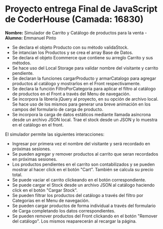# Proyecto entrega Final de JavaScript de CoderHouse (Camada: 16830)
<strong>Nombre:</strong> Simulador de Carrito y Catálogo de productos para la venta - <strong>Alumno:</strong> Emmanuel Pinto

<ul>
<li>Se declara el objeto Producto con su método validaStock.</li>
<li>Se intancian los Productos y se crea el array Base de Datos.</li>
<li>Se declara el objeto Ecommerce que contiene su arreglo Carrito y sus métodos.</li>
<li>Se hace uso del Local Storage para validar nombre del visitante y carrito pendiente.</li>
<li>Se declaran la funciones cargarProducto y armarCatalogo para agregar productos al catálogo y mostrarlos en el Front respectivamente.</li>
<li>Se declara la función FiltroPorCategoria para aplicar el filtro al catálogo de productos en el Front a través del Menu de navegación.</li>
<li>Se incorpora la librería jQuery al proyecto, en su opción de archivo local. Se hace uso de los mismos para generar una breve animación en los campos del formulario de carga de producto.</li>
<li>Se incorpora la carga de datos estáticos mediante llamada asíncrona desde un archivo JSON local. Trae el stock desde un JSON y lo muestra en el catálogo en el front.</li>
</ul>

El simulador permite las siguientes interacciones:
<ul>
<li>Ingresar por primera vez el nombre del visitante y será recordado en próximas sesiones. </li>
<li>Se pueden agregar y remover productos al carrito que seran recordados en próximas sesiones.</li>
<li>Los productos pendientes en el carrito son contabilizados y se pueden mostrar al hacer click en el botón "Cart". También se calcula su precio total.</li>
<li>Se puede vaciar el carrito clickeando en el botón correspondiente.</li>
<li>Se puede cargar el Stock desde un archivo JSON al catálogo haciendo click en el botón "Cargar Stock".</li>
<li>Se pueden filtrar los productos del catálogo a través del filtro por Categorias en el Menu de navegación.</li>
<li>Se pueden cargar productos de forma individual a través del formulario de Carga completando los datos correspondientes.</li>
<li>Se pueden remover productos del Front clickando en el botón "Remover del catálogo". Los mismos reaparecerán al recargar la página.</li>
</ul>

